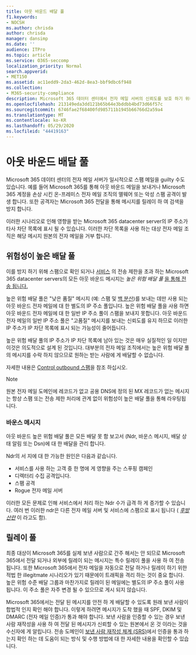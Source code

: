 ```yaml
---
title: 아웃 바운드 배달 풀
f1.keywords:
- NOCSH
ms.author: chrisda
author: chrisda
manager: dansimp
ms.date: ''
audience: ITPro
ms.topic: article
ms.service: O365-seccomp
localization_priority: Normal
search.appverid:
- MET150
ms.assetid: ac11edd9-2da3-462d-8ea3-bbf9dbc6f948
ms.collection:
- M365-security-compliance
description: Microsoft 365 데이터 센터에서 전자 메일 서버의 신뢰도를 보호 하기 위해 배달 풀을 사용 하는 방법을 알아봅니다.
ms.openlocfilehash: 213149eda3dd121b65b64e3bddbb4bd73d66f57c
ms.sourcegitcommit: 6746fae2f68400fd985711b1945b66766d2a59a4
ms.translationtype: MT
ms.contentlocale: ko-KR
ms.lasthandoff: 05/29/2020
ms.locfileid: "44419163"
---
```

# <a name="outbound-delivery-pools"></a>아웃 바운드 배달 풀

Microsoft 365 데이터 센터의 전자 메일 서버가 일시적으로 스팸 메일을 guilty 수도 있습니다. 예를 들어 Microsoft 365를 통해 아웃 바운드 메일을 보내거나 Microsoft 365 계정을 손상 시킨 온-프레미스 전자 메일 조직의 맬웨어 또는 악성 스팸 공격이 발생 합니다. 또한 공격자는 Microsoft 365 전달을 통해 메시지를 릴레이 하 여 검색을 방지 합니다.

이러한 시나리오로 인해 영향을 받는 Microsoft 365 datacenter server의 IP 주소가 타사 차단 목록에 표시 될 수 있습니다. 이러한 차단 목록을 사용 하는 대상 전자 메일 조직은 해당 메시지 원본의 전자 메일을 거부 합니다.

## <a name="high-risk-delivery-pool"></a>위험성이 높은 배달 풀
이를 방지 하기 위해 스팸으로 확인 되거나 [서비스](https://docs.microsoft.com/office365/servicedescriptions/exchange-online-service-description/exchange-online-limits#sending-limits-across-office-365-options) 의 전송 제한을 초과 하는 Microsoft 365 datacenter servers의 모든 아웃 바운드 메시지는 _높은 위험 배달 풀_ [을 통해 전송 됩니다.](configure-the-outbound-spam-policy.md)

높은 위험 배달 풀은 "낮은 품질" 메시지 (예: 스팸 및 [백 분산](backscatter-messages-and-eop.md))를 보내는 데만 사용 되는 아웃 바운드 전자 메일에 대 한 별도의 IP 주소 풀입니다. 높은 위험 배달 풀을 사용 하면 아웃 바운드 전자 메일에 대 한 일반 IP 주소 풀이 스팸을 보내지 못합니다. 아웃 바운드 전자 메일의 일반 IP 주소 풀은 "고품질" 메시지를 보내는 신뢰도를 유지 하므로 이러한 IP 주소가 IP 차단 목록에 표시 되는 가능성이 줄어듭니다.

높은 위험 배달 풀의 IP 주소가 IP 차단 목록에 남아 있는 것은 매우 실질적인 일 이지만 이것은 의도적으로 설계 된 것입니다. 대부분의 전자 메일 조직에서는 높은 위험 배달 풀의 메시지를 수락 하지 않으므로 원하는 받는 사람에 게 배달할 수 없습니다.

자세한 내용은 [Control outbound 스팸](outbound-spam-controls.md)을 참조 하십시오.

> [!NOTE]
> 원본 전자 메일 도메인에 레코드가 없고 공용 DNS에 정의 된 MX 레코드가 없는 메시지는 항상 스팸 또는 전송 제한 처리에 관계 없이 위험성이 높은 배달 풀을 통해 라우팅됩니다.

### <a name="bounce-messages"></a>바운스 메시지

아웃 바운드 높은 위험 배달 풀은 모든 배달 못 함 보고서 (Ndr, 바운스 메시지, 배달 상태 알림 또는 Dsn)에 대 한 배달을 관리 합니다.

Ndr의 서 지에 대 한 가능한 원인은 다음과 같습니다.

- 서비스를 사용 하는 고객 중 한 명에 게 영향을 주는 스푸핑 캠페인
- 디렉터리 수집 공격입니다.
- 스팸 공격
- Rogue 전자 메일 서버

이러한 모든 문제로 인해 서비스에서 처리 하는 Ndr 수가 급격 하 게 증가할 수 있습니다. 여러 번 이러한 ndr은 다른 전자 메일 서버 및 서비스에 스팸으로 표시 됩니다 ( _[후방 산란](backscatter-messages-and-eop.md)_ 이 라고도 함).

## <a name="relay-pool"></a>릴레이 풀

최종 대상이 Microsoft 365를 실제 보낸 사람으로 간주 해서는 안 되므로 Microsoft 365에서 전달 되거나 외부에 릴레이 되는 메시지는 특수 릴레이 풀을 사용 하 여 전송 됩니다. 또한 Microsoft 365에서 전자 메일을 자동으로 전달 하거나 릴레이 하기 위한 적법 한 illegitmate 시나리오가 있기 때문에이 트래픽을 격리 하는 것이 중요 합니다. 높은 위험 수준 배달 그룹과 마찬가지로 릴레이 된 메일에는 별도의 IP 주소 풀이 사용 됩니다. 이 주소 풀은 자주 변경 될 수 있으므로 게시 되지 않습니다. 

Microsoft 365에서는 전달 된 메시지를 안전 하 게 배달할 수 있도록 원래 보낸 사람이 합법적 인지 확인 해야 합니다. 이렇게 하려면 메시지가 도착 했을 때 SPF, DKIM 및 DMARC (전자 메일 인증)가 통과 해야 합니다. 보낸 사람을 인증할 수 있는 경우 보낸 사람 재작성을 사용 하 여 전달 된 메시지가 신뢰할 수 있는 원본에서 온 것 이라는 것을 수신자에 게 알립니다. 전송 도메인이 [보낸 사람 재작성 체계 (SRS)](https://docs.microsoft.com/office365/troubleshoot/antispam/sender-rewriting-scheme)에서 인증을 통과 하는지 확인 하는 데 도움이 되는 방식 및 수행 방법에 대 한 자세한 내용을 확인할 수 있습니다.
